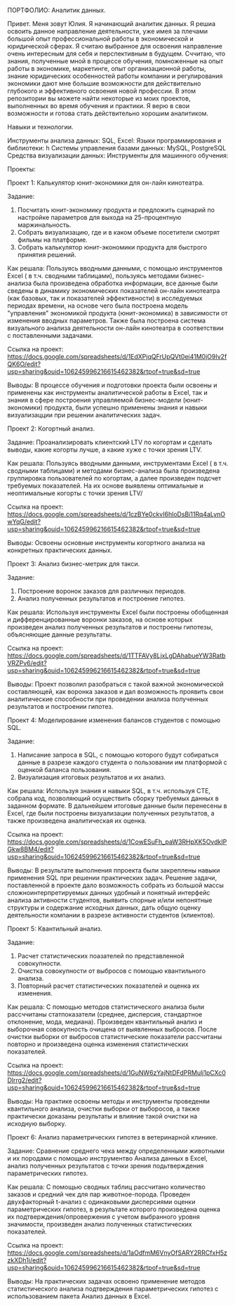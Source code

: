 ПОРТФОЛИО: Аналитик данных.

Привет. Меня зовут Юлия. Я начинающий аналитик данных. Я решиа освоить данное направление деятельности, уже имея за плечами большой опыт профессиональной работы в экономической и юридической сферах. 
Я считаю выбранное для освоения направление очень интересным для себя и перспективным в будущем. Сччитаю, что знания, полученные мной в процессе обучения, помноженные на опыт работы в экономике, маркетинге, опыт организационной работы, знание юридических особенностей работы компании и регулирования экономики дают мне большие возможности для действительно глубокого и эффективного освоения новой профессии.
В этом репозитории вы можете найти некоторые из моих проектов, выполненных во время обучения и практики.
Я верю в свои возможности и готова стать действительно хорошим аналитиком.

Навыки и технологии.

Инструменты анализа данных: SQL, Excel:
Языки программирования и библиотеки: h
Системы управления базами данных: MySQL, PostgreSQL
Средства визуализации данных: 
Инструменты для машинного обучения: 

Проекты:

Проект 1: Калькулятор юнит-экономики для он-лайн кинотеатра.

Задание: 
1. Посчитать юнит-экономику продукта и предложить сценарий по настройке параметров для выхода на 25-процентную маржинальность.
2. Собрать визуализацию, где и в каком объеме посетители смотрят фильмы на платформе.
3. Собрать калькулятор юнит-экономики продукта для быстрого принятия решений. 

Как решала: Пользуясь вводными данными, с помощью инструментов Excel ( в т.ч. сводными таблицами), пользуясь методами бизнес-анализа была произведена обработка информации, все данные были сведены в динамику экономических показателей он-лайн кинотеатра (как базовых, так и показателей эффективности) в исследуемых периодах времени, на основе чего была построена модель "управления" экономикой продукта (юнит-экономика) в зависимости от изменения вводных параметров. 
Также была построена система визуального анализа деятельности он-лайн кинотеатра в соответствии с поставленными задачами.

Ссылка на проект: https://docs.google.com/spreadsheets/d/1EdXPjqQFrUpQVt0ei41M0jO9Iv2fQK6O/edit?usp=sharing&ouid=106245996216615462382&rtpof=true&sd=true

Выводы: В процессе обучения и подготовки проекта были освоены и применены как инструменты аналитической работы в Excel, так и знания в сфере построения управляемой бизнес-модели (юнит-экономики) продукта, были успешно применены знания и навыки визуализацции при решении аналитических задач.

Проект 2: Когортный анализ.

Задание: 
Проанализировать клиентский LTV по когортам и сделать выводы, какие когорты лучше, а какие хуже с точки зрения LTV.

Как решала: Пользуясь вводными данными, инструментами Excel ( в т.ч. сводными таблицами) и методами бизнес-анализа была произведена группировка пользователей по когортам, а далее произведен подсчет требуемых показателей. На их основе выявлены оптимальные и неоптимальные когорты с точки зрения LTV/

Ссылка на проект: https://docs.google.com/spreadsheets/d/1czBYe0ckvI6hloDsBi11Rq4aLynOwYqG/edit?usp=sharing&ouid=106245996216615462382&rtpof=true&sd=true

Выводы: Освоены основные инструменты когортного анализа на конкретных практических данных.

Проект 3: Анализ бизнес-метрик для такси.

Задание: 
1. Построение воронок заказов для различных периодов.
2. Анализ полученных результатов и построение гипотез.

Как решала: Используя инструменты Excel были построены обобщенная и дифференцированные воронки заказов, на основе которых произведен анализ полученных результатов и построены гипотезы, объясняющие данные результаты.

Ссылка на проект: https://docs.google.com/spreadsheets/d/1TTFAVy8LjxLgDAhabueYW3RatbVRZPv6/edit?usp=sharing&ouid=106245996216615462382&rtpof=true&sd=true

Выводы: Проект позволил разобраться с такой важной экономической составляющей, как воронка заказов и дал возможность проявить свои аналитические способности при проведении анализа полученных результатов и построении гипотез.

Проект 4: Моделирование изменения балансов студентов с помощью SQL.

Задание:
1. Написание запроса в SQL, с помощью которого будут собираться данные в разрезе каждого студента о пользовании им платформой с оценкой баланса пользования.
2. Визуализация итоговых результатов и их анализ.

Как решала: Используя знания и навыки SQL, в т.ч. используя CTE, собрала код, позволяющий осуществить сборку требуемых данных в заданном формате. В дальнейшем итоговые данные были перенесены в Excel, где были построены визуализации полученных результатов, а также произведена аналитическая их оценка.

Ссылка на проект: https://docs.google.com/spreadsheets/d/1CowESuFh_paW3RHpXK5OvdkIPGkw8BM4/edit?usp=sharing&ouid=106245996216615462382&rtpof=true&sd=true

Выводы: В результате выполнения ппроекта были закреплены навыки применения SQL при решении практических задач. Решение задачи, поставленной в проекте дало возможность собрать из большой массы сложноинтерпретируемых данных удобный и понятный интерфейс анализа активности студентов, выявить спорные и/или непонятные структуры и содержание исходных данных, дать общую оценку деятельности компании в разрезе активности студентов (клиентов).

Проект 5: Квантильный анализ.

Задание:
1. Расчет статистических поазателей по представленной совокупности.
2. Очистка совокупности от выбросов с помощью квантильного анализа.
3. Повторный расчет статистических показателей и оценка их изменения.

Как решала: С помощью методов статистического анализа были рассччитаны статпоказатели (среднее, дисперсия, стандартное отклонение, мода, медиана). Произведен квантильный анализ и выборочная совокупность очищена от выявленных выбросов. После очистки выборки от выбросов статистические показатели рассчитаны повторно и произведена оценка изменения статистических показателей.

Ссылка на проект: https://docs.google.com/spreadsheets/d/1GuNW6zYajNtDFdPRMulj1pCXc0Dlrrg2/edit?usp=sharing&ouid=106245996216615462382&rtpof=true&sd=true

Выводы: На практике освоены методы и инструменты проведеняи квантильного анализа, очистки выборки от выборосов, а также практически доказаны результаты и влияние такой очистки на исходную выборку.

Проект 6: Анализ параметрических гипотез в ветеринарной клинике.

Задание:
Сравнение среднего чека между определенными животными и их породами с помощью инструментво Анализа данных в Excel, анализ полученных результатов с точки зрения подьтверждения параметрических гипотез.

Как решала: С помощью сводных таблиц рассчитано количество заказов и средний чек для пар животное-порода. Проведен двухфакторный t-анализ с одинаковыми дисперсиями оценки параметрических гипотез, в результате которого произведена оценка их подтверждения/опровержения с учетом выбранного уровня значимости, произведен анализ полученных статистических показателей.

Ссылка на проект: https://docs.google.com/spreadsheets/d/1aOdfmM6VnyOfSARY2RRCfxH5zzkXDh1j/edit?usp=sharing&ouid=106245996216615462382&rtpof=true&sd=true

Выводы: На практических задачах освоено применение методов статистического анализа подтверждения параметрических гипотез с использованием пакета Анализ данных в Excel.

